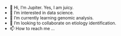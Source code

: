 - 👋 Hi, I’m Jupiter. Yes, I am juicy.
- 👀 I’m interested in data science.
- 🌱 I’m currently learning genomic analysis.
- 💞️ I’m looking to collaborate on etiology identification.
- 📫 How to reach me ...

<!---
hiwasax/hiwasax is a ✨ special ✨ repository because its `README.md` (this file) appears on your GitHub profile.
You can click the Preview link to take a look at your changes.
--->
